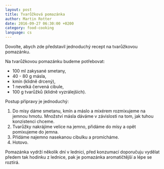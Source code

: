 ```yaml
---
layout: post
title: Tvarůžková pomazánka
author: Martin Rotter
date: 2016-09-27 06:30:00 +0200
category: food-cooking
language: cs
---
```


Dovolte, abych zde představil jednoduchý recept na tvarůžkovou pomazánku.
<!--more-->

Na tvarůžkovou pomazánku budeme potřebovat:

* 100 ml zakysané smetany,
* 40 - 80 g másla,
* kmín (klidně drcený),
* 1 nevelká červená cibule,
* 100 g tvarůžků (klidně vyzrálejších).

Postup přípravy je jednoduchý:

1. Do mísy dáme smetanu, kmín a máslo a mixérem rozmixujeme na jemnou hmotu. Množství másla dáváme v závislosti na tom, jak tuhou konzistenci chceme.
2. Tvarůžky nakrájíme velice na jemno, přidáme do mísy a opět pomixujeme do jemna.
3. Přídáme najemno nasekanou cibulku a promícháme.
4. Hotovo.

Pomazánka vydrží několik dní v lednici, před konzumací doporučuju vydělat předem tak hodinku z lednice, pak je pomazánka aromatičtější a lépe se roztírá.